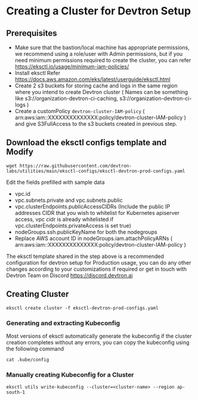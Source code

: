 # Creating a Cluster for Devtron Setup

## Prerequisites

- Make sure that the bastion/local machine has appropriate permissions, we recommend using a role/user with Admin permissions, but if you need minimum permissions required to create the cluster, you can refer https://eksctl.io/usage/minimum-iam-policies/
- Install eksctl Refer https://docs.aws.amazon.com/eks/latest/userguide/eksctl.html
- Create 2 s3 buckets for storing cache and logs in the same region where you intend to create Devtron cluster ( Names can be something like s3://organization-devtron-ci-caching, s3://organization-devtron-ci-logs )
- Create a customPolicy `devtron-cluster-IAM-policy` ( arn:aws:iam::XXXXXXXXXXXXXX:policy/devtron-cluster-IAM-policy ) and give S3FullAccess to the s3 buckets created in previous step.


## Download the eksctl configs template and Modify

```
wget https://raw.githubusercontent.com/devtron-labs/utilities/main/eksctl-configs/eksctl-devtron-prod-configs.yaml
```

Edit the fields prefilled with sample data

- vpc.id
- vpc.subnets.private and vpc.subnets.public
- vpc.clusterEndpoints.publicAccessCIDRs (Include the public IP addresses CIDR that you wish to whitelist for Kubernetes apiserver access, vpc cidr is already whitelisted if vpc.clusterEndpoints.privateAccess is set true) 
- nodeGroups.ssh.publicKeyName for both the nodegroups
- Replace AWS account ID in nodeGroups.iam.attachPolicyARNs ( arn:aws:iam::XXXXXXXXXXXXXX:policy/devtron-cluster-IAM-policy )

The eksctl template shared in the step above is a recommended configuration for devtron setup for Production usage, you can do any other changes according to your customizations if required or get in touch with Devtron Team on Discord https://discord.devtron.ai

## Creating Cluster

```
eksctl create cluster -f eksctl-devtron-prod-configs.yaml
```

### Generating and extracting Kubeconfig

Most versions of eksctl automatically generate the kubeconfig if the cluster creation completes without any errors, you can copy the kubeconfig using the following command
```
cat .kube/config
```

### Manually creating Kubeconfig for a Cluster
```
eksctl utils write-kubeconfig --cluster=<cluster-name> --region ap-south-1
```


